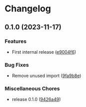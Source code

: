 # Changelog

## 0.1.0 (2023-11-17)


### Features

* First internal release ([e9004f6](https://github.com/jamesmistry/breadlog/commit/e9004f61bd20383c7f44422c61ea274e416cb9ea))


### Bug Fixes

* Remove unused import ([9fa9b8e](https://github.com/jamesmistry/breadlog/commit/9fa9b8e82442e9108e9d140a1f958a2a4f4fa06d))


### Miscellaneous Chores

* release 0.1.0 ([9426a49](https://github.com/jamesmistry/breadlog/commit/9426a49c96ec760fe6ecc7c4cdbc6885323d1a33))
